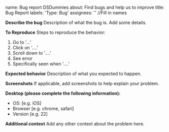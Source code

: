 
name: Bug report DSDummies
about: Find bugs and help us to improve
title: Bug Report
labels: 'Type: Bug'
assignees: '' //Fill in names


<!-- 
NOTE: Please check existing issues before creating new to avoid duplicates
-->
**Describe the bug**
Description of what the bug is. Add some details.

**To Reproduce**
Steps to reproduce the behavior:
1. Go to '...'
2. Click on '....'
3. Scroll down to '....'
4. See error
5. Specifically seen when '....'

**Expected behavior**
Description of what you expected to happen.

**Screenshots**
If applicable, add screenshots to help explain your problem.

**Desktop (please complete the following information):**
 - OS: [e.g. iOS]
 - Browser [e.g. chrome, safari]
 - Version [e.g. 22]

**Additional context**
Add any other context about the problem here.
